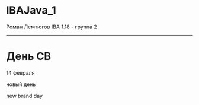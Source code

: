# IBAJava_1
Роман Лемтюгов 
IBA 1.18 - группа 2

__________________________

День СВ
=======
 14 февраля
 
 новый день

new brand day
